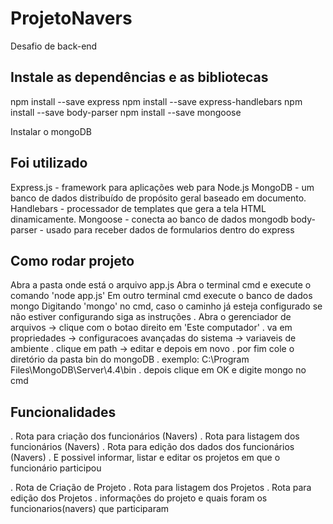 # ProjetoNavers
 Desafio de back-end

## Instale as dependências e as bibliotecas

npm install --save express
npm install --save express-handlebars
npm install --save body-parser
npm install --save mongoose

Instalar o mongoDB

## Foi utilizado
Express.js - framework para aplicações web para Node.js
MongoDB - um banco de dados distribuído de propósito geral baseado em documento.
Handlebars - processador de templates que gera a tela HTML dinamicamente.
Mongoose - conecta ao banco de dados mongodb
body-parser - usado para receber dados de formularios dentro do express

## Como rodar projeto
Abra a pasta onde está o arquivo app.js
Abra o terminal cmd e execute o comando 'node app.js' 
Em outro terminal cmd execute o banco de dados mongo
Digitando 'mongo' no cmd, caso o caminho já esteja configurado
se não estiver configurando siga as instruções
. Abra o gerenciador de arquivos -> clique com o botao direito em 'Este computador'
. va em propriedades -> configuracoes avançadas do sistema -> variaveis de ambiente
. clique em path -> editar e depois em novo
. por fim cole o diretório da pasta bin do mongoDB
. exemplo: C:\Program Files\MongoDB\Server\4.4\bin
. depois clique em OK e digite mongo no cmd

## Funcionalidades

. Rota para criação dos funcionários (Navers)
. Rota para listagem dos funcionários (Navers)
. Rota para edição dos dados dos funcionários (Navers)
. E possivel informar, listar e editar os projetos em que o funcionário participou

. Rota de Criação de Projeto
. Rota para listagem dos Projetos
. Rota para edição dos Projetos
. informações do projeto e quais foram os funcionarios(navers) que participaram


